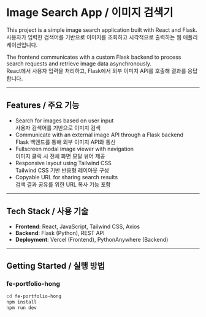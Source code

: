 # Image Search App / 이미지 검색기

This project is a simple image search application built with React and Flask.  
사용자가 입력한 검색어를 기반으로 이미지를 조회하고 시각적으로 출력하는 웹 애플리케이션입니다.

The frontend communicates with a custom Flask backend to process search requests and retrieve image data asynchronously.  
React에서 사용자 입력을 처리하고, Flask에서 외부 이미지 API를 호출해 결과를 응답합니다.

---

## Features / 주요 기능

- Search for images based on user input  
  사용자 검색어를 기반으로 이미지 검색
- Communicate with an external image API through a Flask backend  
  Flask 백엔드를 통해 외부 이미지 API와 통신
- Fullscreen modal image viewer with navigation  
  이미지 클릭 시 전체 화면 모달 뷰어 제공
- Responsive layout using Tailwind CSS  
  Tailwind CSS 기반 반응형 레이아웃 구성
- Copyable URL for sharing search results  
  검색 결과 공유를 위한 URL 복사 기능 포함

---

## Tech Stack / 사용 기술

- **Frontend**: React, JavaScript, Tailwind CSS, Axios  
- **Backend**: Flask (Python), REST API  
- **Deployment**: Vercel (Frontend), PythonAnywhere (Backend)

---


## Getting Started / 실행 방법

### fe-portfolio-hong

```bash
cd fe-portfolio-hong
npm install
npm run dev
